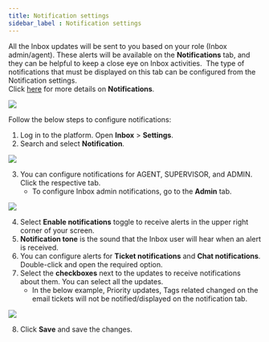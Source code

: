 ```yaml
---
title: Notification settings 
sidebar_label : Notification settings 
---
```



All the Inbox updates will be sent to you based on your role (Inbox admin/agent). These alerts will be available on the **Notifications** tab, and they can be helpful to keep a close eye on Inbox activities. 
The type of notifications that must be displayed on this tab can be configured from the Notification settings.      
Click [here](https://docs.yellow.ai/docs/platform_concepts/inbox/inbox#14-notifications) for more details on **Notifications**. 

![](https://i.imgur.com/5jrkOpD.png)


Follow the below steps to configure notifications: 

1. Log in to the platform. Open **Inbox** > **Settings**. 
2. Search and select **Notification**. 


![](https://i.imgur.com/8RWFDNf.png)

3. You can configure notifications for AGENT, SUPERVISOR, and ADMIN. Click the respective tab. 
    - To configure Inbox admin notifications, go to the **Admin** tab. 

![](https://i.imgur.com/wmJnvfB.png)

4. Select **Enable notifications** toggle to receive alerts in the upper right corner of your screen.
5. **Notification tone** is the sound that the Inbox user will hear when an alert is received. 
6. You can configure alerts for **Ticket notifications** and **Chat notifications**. Double-click and open the required option. 
7. Select the **checkboxes** next to the updates to receive notifications about them. You can select all the updates.
    - In the below example, Priority updates, Tags related changed on the email tickets will not be notified/displayed on the notification tab. 

![](https://i.imgur.com/QBuPeKH.png)

8. Click **Save** and save the changes. 